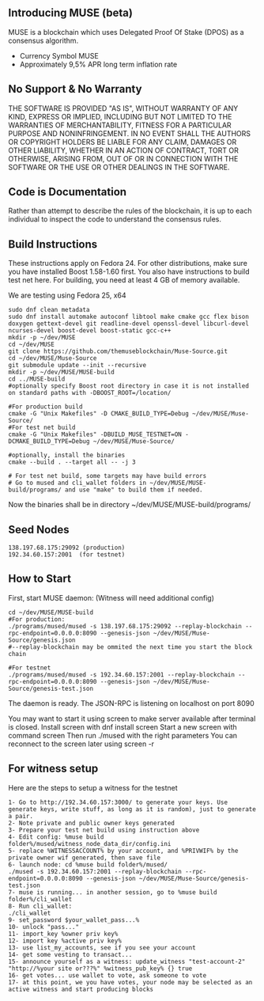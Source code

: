 Introducing MUSE (beta)
-----------------

MUSE is a blockchain which uses Delegated Proof Of Stake (DPOS) as a consensus algorithm.

  - Currency Symbol MUSE 
  - Approximately 9,5% APR long term inflation rate


No Support & No Warranty 
------------------------
THE SOFTWARE IS PROVIDED "AS IS", WITHOUT WARRANTY OF ANY KIND, EXPRESS OR
IMPLIED, INCLUDING BUT NOT LIMITED TO THE WARRANTIES OF MERCHANTABILITY,
FITNESS FOR A PARTICULAR PURPOSE AND NONINFRINGEMENT. IN NO EVENT SHALL THE
AUTHORS OR COPYRIGHT HOLDERS BE LIABLE FOR ANY CLAIM, DAMAGES OR OTHER
LIABILITY, WHETHER IN AN ACTION OF CONTRACT, TORT OR OTHERWISE, ARISING FROM,
OUT OF OR IN CONNECTION WITH THE SOFTWARE OR THE USE OR OTHER DEALINGS IN
THE SOFTWARE.

Code is Documentation
---------------------

Rather than attempt to describe the rules of the blockchain, it is up to
each individual to inspect the code to understand the consensus rules.  

Build Instructions
------------------
These instructions apply on Fedora 24. For other distributions, make sure you have 
installed Boost 1.58-1.60 first. You also have instructions to build test net here.
For building, you need at least 4 GB of memory available.

We are testing using Fedora 25, x64

    sudo dnf clean metadata
    sudo dnf install automake autoconf libtool make cmake gcc flex bison doxygen gettext-devel git readline-devel openssl-devel libcurl-devel ncurses-devel boost-devel boost-static gcc-c++
    mkdir -p ~/dev/MUSE
    cd ~/dev/MUSE
    git clone https://github.com/themuseblockchain/Muse-Source.git
    cd ~/dev/MUSE/Muse-Source
    git submodule update --init --recursive
    mkdir -p ~/dev/MUSE/MUSE-build
    cd ../MUSE-build
    #optionally specify Boost root directory in case it is not installed on standard paths with -DBOOST_ROOT=/location/
    
    #For production build
    cmake -G "Unix Makefiles" -D CMAKE_BUILD_TYPE=Debug ~/dev/MUSE/Muse-Source/ 
    #For test net build
    cmake -G "Unix Makefiles" -DBUILD_MUSE_TESTNET=ON -DCMAKE_BUILD_TYPE=Debug ~/dev/MUSE/Muse-Source/
    
    #optionally, install the binaries
    cmake --build . --target all -- -j 3
    
    # For test net build, some targets may have build errors
    # Go to mused and cli_wallet folders in ~/dev/MUSE/MUSE-build/programs/ and use "make" to build them if needed.
    
Now the binaries shall be in directory ~/dev/MUSE/MUSE-build/programs/

Seed Nodes
----------

    138.197.68.175:29092 (production)
    192.34.60.157:2001  (for testnet)

How to Start
------------
First, start MUSE daemon:
(Witness will need additional config)

    cd ~/dev/MUSE/MUSE-build
    #For production:
    ./programs/mused/mused -s 138.197.68.175:29092 --replay-blockchain --rpc-endpoint=0.0.0.0:8090 --genesis-json ~/dev/MUSE/Muse-Source/genesis.json
    #--replay-blockchain may be ommited the next time you start the block chain
   
    #For testnet
    ./programs/mused/mused -s 192.34.60.157:2001 --replay-blockchain --rpc-endpoint=0.0.0.0:8090 --genesis-json ~/dev/MUSE/Muse-Source/genesis-test.json
    
The daemon is ready. The JSON-RPC is listening on localhost on port 8090

You may want to start it using screen to make server available after terminal is closed.
Install screen with dnf install screen
Start a new screen with command screen
Then run ./mused with the right parameters
You can reconnect to the screen later using screen -r

For witness setup
------------
Here are the steps to setup a witness for the testnet


    1- Go to http://192.34.60.157:3000/ to generate your keys. Use generate keys, write stuff, as long as it is random), just to generate a pair.
    2- Note private and public owner keys generated
    3- Prepare your test net build using instruction above
    4- Edit config: %muse build folder%/mused/witness_node_data_dir/config.ini
    5- replace %WITNESSACCOUNT% by your account, and %PRIVWIF% by the private owner wif generated, then save file
    6- launch node: cd %muse build folder%/mused/
    ./mused -s 192.34.60.157:2001 --replay-blockchain --rpc-endpoint=0.0.0.0:8090 --genesis-json ~/dev/MUSE/Muse-Source/genesis-test.json
    7- muse is running... in another session, go to %muse build folder%/cli_wallet
    8- Run cli_wallet:
    ./cli_wallet
    9- set_password $your_wallet_pass...%
    10- unlock "pass..."
    11- import_key %owner priv key%
    12- import key %active priv key%
    13- use list_my_accounts, see if you see your account
    14- get some vesting to transact...
    15- announce yourself as a witness: update_witness "test-account-2" "http://%your site or???%" %witness_pub_key% {} true
    16- get votes... use wallet to vote, ask someone to vote
    17- at this point, we you have votes, your node may be selected as an active witness and start producing blocks

